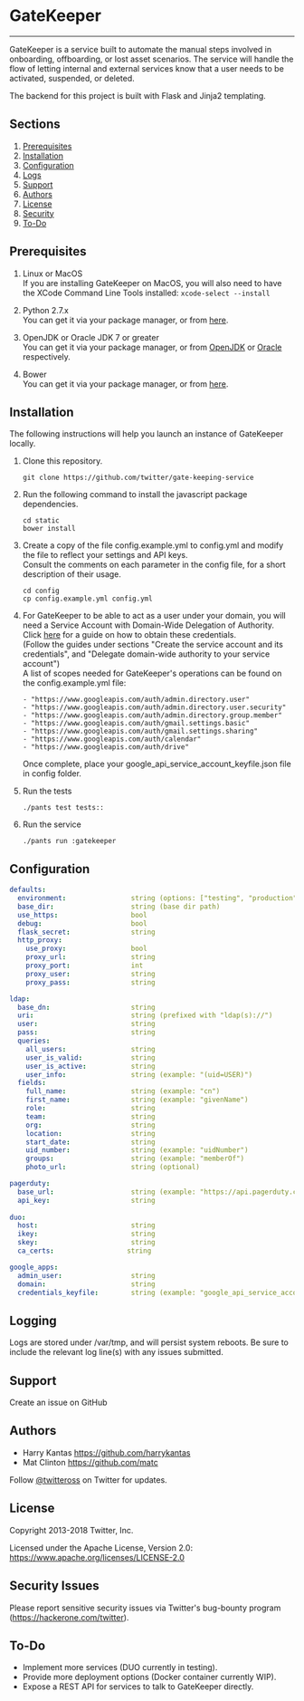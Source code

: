 # GateKeeper
---

GateKeeper is a service built to automate the manual steps involved in onboarding, offboarding, or lost asset scenarios. The service will handle the flow of letting internal and external services know that a user needs to be activated, suspended, or deleted.

The backend for this project is built with Flask and Jinja2 templating.

## Sections

1. [Prerequisites](#prerequisites)
2. [Installation](#installation)
3. [Configuration](#configuration)
4. [Logs](#logging)
5. [Support](#support)
6. [Authors](#authors)
7. [License](#license)
8. [Security](#security-issues)
9. [To-Do](#to-do)


## Prerequisites

1. Linux or MacOS  
If you are installing GateKeeper on MacOS, you will also need to have the XCode Command Line Tools installed:  ``` xcode-select --install ```

2. Python 2.7.x  
You can get it via your package manager, or from [here](https://www.python.org/downloads/).

3. OpenJDK or Oracle JDK 7 or greater  
You can get it via your package manager, or from [OpenJDK](http://openjdk.java.net/install/) or [Oracle](https://www.oracle.com/downloads/index.html) respectively.

4. Bower  
You can get it via your package manager, or from [here](https://bower.io/).


## Installation

The following instructions will help you launch an instance of GateKeeper locally.

1. Clone this repository.
   ```
   git clone https://github.com/twitter/gate-keeping-service
   ```

2. Run the following command to install the javascript package dependencies.
   ```
   cd static
   bower install
   ```

3. Create a copy of the file config.example.yml to config.yml and modify the file to reflect your settings and API keys.  
Consult the comments on each parameter in the config file, for a short description of their usage.
   ```
   cd config
   cp config.example.yml config.yml
   ```

4. For GateKeeper to be able to act as a user under your domain, you will need a Service Account with Domain-Wide Delegation of Authority.  
Click [here](https://developers.google.com/admin-sdk/directory/v1/guides/delegation) for a guide on how to obtain these credentials.  
(Follow the guides under sections "Create the service account and its credentials", and "Delegate domain-wide authority to your service account")  
A list of scopes needed for GateKeeper's operations can be found on the config.example.yml file:
   ```
   - "https://www.googleapis.com/auth/admin.directory.user"
   - "https://www.googleapis.com/auth/admin.directory.user.security"
   - "https://www.googleapis.com/auth/admin.directory.group.member"
   - "https://www.googleapis.com/auth/gmail.settings.basic"
   - "https://www.googleapis.com/auth/gmail.settings.sharing"
   - "https://www.googleapis.com/auth/calendar"
   - "https://www.googleapis.com/auth/drive"
   ```
   Once complete, place your google_api_service_account_keyfile.json file in config folder.

4. Run the tests
   ```
   ./pants test tests::
   ```

5. Run the service
   ```
   ./pants run :gatekeeper
   ```

## Configuration

```yaml
defaults:
  environment:                string (options: ["testing", "production"])
  base_dir:                   string (base dir path)
  use_https:                  bool
  debug:                      bool
  flask_secret:               string
  http_proxy:
    use_proxy:                bool
    proxy_url:                string
    proxy_port:               int
    proxy_user:               string
    proxy_pass:               string

ldap:
  base_dn:                    string
  uri:                        string (prefixed with "ldap(s)://")
  user:                       string
  pass:                       string
  queries:
    all_users:                string
    user_is_valid:            string
    user_is_active:           string
    user_info:                string (example: "(uid=USER)")
  fields:
    full_name:                string (example: "cn")
    first_name:               string (example: "givenName")
    role:                     string
    team:                     string
    org:                      string
    location:                 string
    start_date:               string
    uid_number:               string (example: "uidNumber")
    groups:                   string (example: "memberOf")
    photo_url:                string (optional)

pagerduty:
  base_url:                   string (example: "https://api.pagerduty.com/")
  api_key:                    string
  
duo:
  host:                       string
  ikey:                       string
  skey:                       string
  ca_certs:                  string

google_apps:
  admin_user:                 string
  domain:                     string
  credentials_keyfile:        string (example: "google_api_service_account_keyfile.json")
```

## Logging

Logs are stored under /var/tmp, and will persist system reboots.
Be sure to include the relevant log line(s) with any issues submitted.

## Support

Create an issue on GitHub

## Authors

* Harry Kantas <https://github.com/harrykantas>
* Mat Clinton <https://github.com/matc>

Follow [@twitteross](https://twitter.com/twitteross) on Twitter for updates.

## License

Copyright 2013-2018 Twitter, Inc.

Licensed under the Apache License, Version 2.0: https://www.apache.org/licenses/LICENSE-2.0

## Security Issues

Please report sensitive security issues via Twitter's bug-bounty program (https://hackerone.com/twitter).


## To-Do

* Implement more services (DUO currently in testing).
* Provide more deployment options (Docker container currently WIP).
* Expose a REST API for services to talk to GateKeeper directly.

